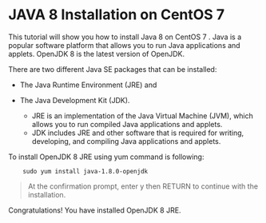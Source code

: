 # JAVA 8 Installation on CentOS 7

This tutorial will show you how to install Java 8 on CentOS 7 . Java  is a popular software platform that allows you to run Java applications and applets. OpenJDK 8 is the latest version of OpenJDK.


There are two different Java SE packages that can be installed: 
 - The Java Runtime Environment (JRE) and 
  - The Java Development Kit (JDK). 
  
     - JRE is an implementation of the Java Virtual Machine (JVM), which allows you to run compiled Java applications and applets. 
     - JDK includes JRE and other software that is required for writing, developing, and compiling Java applications and applets.


To install OpenJDK 8 JRE using yum command is following: 
```
    sudo yum install java-1.8.0-openjdk
```


>At the confirmation prompt, enter y then RETURN to continue with the installation.

Congratulations! You have installed OpenJDK 8 JRE.